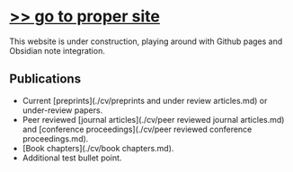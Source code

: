 # [>> go to proper site](https://www.katestorrs.com)
This website is under construction, playing around with Github pages and Obsidian note integration.

## Publications
- Current [preprints](./cv/preprints and under review articles.md) or under-review papers.
- Peer reviewed [journal articles](./cv/peer reviewed journal articles.md) and [conference proceedings](./cv/peer reviewed conference proceedings.md).
- [Book chapters](./cv/book chapters.md).
- Additional test bullet point.
